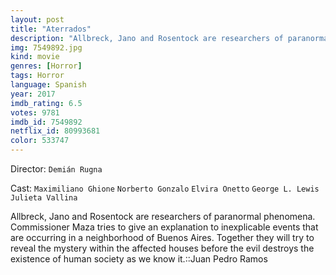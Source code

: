 ```yaml
---
layout: post
title: "Aterrados"
description: "Allbreck, Jano and Rosentock are researchers of paranormal phenomena. Commissioner Maza tries to give an explanation to inexplicable events that are occurring in a neighborhood of Buenos Aires. Together they will try to reveal the mystery within the affected houses before the evil destroys the existence of human society as we know it..."
img: 7549892.jpg
kind: movie
genres: [Horror]
tags: Horror 
language: Spanish
year: 2017
imdb_rating: 6.5
votes: 9781
imdb_id: 7549892
netflix_id: 80993681
color: 533747
---
```

Director: `Demián Rugna`  

Cast: `Maximiliano Ghione` `Norberto Gonzalo` `Elvira Onetto` `George L. Lewis` `Julieta Vallina` 

Allbreck, Jano and Rosentock are researchers of paranormal phenomena. Commissioner Maza tries to give an explanation to inexplicable events that are occurring in a neighborhood of Buenos Aires. Together they will try to reveal the mystery within the affected houses before the evil destroys the existence of human society as we know it.::Juan Pedro Ramos